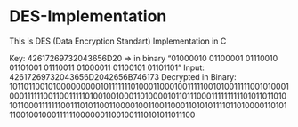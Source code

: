 # DES-Implementation
This is DES (Data Encryption Standart) Implementation in C 


Key: 42617269732043656D20  => in binary  “01000010 01100001 01110010 01101001 01110011 01000011 01100101 01101101”
Input: 42617269732043656D2042656B746173
Decrypted in Binary: 
1011011001010000000001011111110100011000100111110010100111110010100010001111110011001111101001001000110100001011011100011111111110101101101010110001111111001110101100110000100110011000110101011110110100001101011100100100011111100000011001001110101011011100

